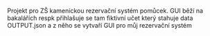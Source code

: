 Projekt pro ZŠ kamenickou rezervační systém pomůcek. GUI běží na bakalářích respk přihlašuje se tam fiktivní učet který stahuje data OUTPUT.json a z něho se vytvaří GUI pro můj rezervační systém
